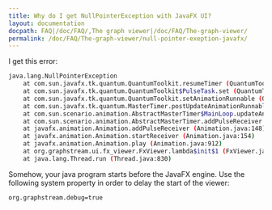 ```yaml
---
title: Why do I get NullPointerException with JavaFX UI?
layout: documentation
docpath: FAQ|/doc/FAQ/,The graph viewer|/doc/FAQ/The-graph-viewer/
permalink: /doc/FAQ/The-graph-viewer/null-pointer-exeption-javafx/
---
```


I get this error:

```sh
java.lang.NullPointerException
    at com.sun.javafx.tk.quantum.QuantumToolkit.resumeTimer (QuantumToolkit.java:513)
    at com.sun.javafx.tk.quantum.QuantumToolkit$PulseTask.set (QuantumToolkit.java:204)
    at com.sun.javafx.tk.quantum.QuantumToolkit.setAnimationRunnable (QuantumToolkit.java:884)
    at com.sun.javafx.tk.quantum.MasterTimer.postUpdateAnimationRunnable (MasterTimer.java:105)
    at com.sun.scenario.animation.AbstractMasterTimer$MainLoop.updateAnimationRunnable (AbstractMasterTimer.java:324)
    at com.sun.scenario.animation.AbstractMasterTimer.addPulseReceiver (AbstractMasterTimer.java:176)
    at javafx.animation.Animation.addPulseReceiver (Animation.java:148)
    at javafx.animation.Animation.startReceiver (Animation.java:154)
    at javafx.animation.Animation.play (Animation.java:912)
    at org.graphstream.ui.fx_viewer.FxViewer.lambda$init$1 (FxViewer.java:220)
    at java.lang.Thread.run (Thread.java:830)
```


Somehow, your java program starts before the JavaFX engine. Use the following system property in order to delay the start of the viewer:

```
org.graphstream.debug=true
```



